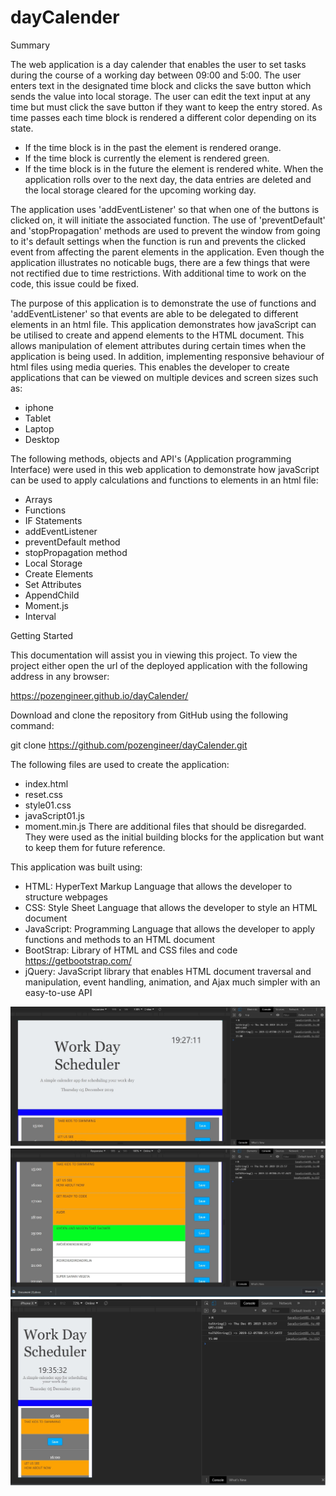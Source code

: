 # dayCalender

Summary

The web application is a day calender that enables the user to set tasks during the course of a working day
between 09:00 and 5:00. The user enters text in the designated time block and clicks the save button which
sends the value into local storage. The user can edit the text input at any time but must click the save
button if they want to keep the entry stored. As time passes each time block is rendered a different color
depending on its state.
- If the time block is in the past the element is rendered orange.
- If the time block is currently the element is rendered green.
- If the time block is in the future the element is rendered white.
When the application rolls over to the next day, the data entries are deleted and the local storage
cleared for the upcoming working day.

The application uses 'addEventListener' so that when one of the buttons is clicked on, it will initiate
the associated function. The use of 'preventDefault' and 'stopPropagation' methods are used to prevent
the window from going to it's default settings when the function is run and prevents the clicked event
from affecting the parent elements in the application. Even though the application illustrates no noticable
bugs, there are a few things that were not rectified due to time restrictions. With additional time to work
on the code, this issue could be fixed. 

The purpose of this application is to demonstrate the use of functions and 'addEventListener' so that events
are able to be delegated to different elements in an html file. This application demonstrates how javaScript
can be utilised to create and append elements to the HTML document. This allows manipulation of element
attributes during certain times when the application is being used. In addition, implementing responsive
behaviour of html files using media queries. This enables the developer to create applications that can be
viewed on multiple devices and screen sizes such as:
- iphone
- Tablet
- Laptop
- Desktop

The following methods, objects and API's (Application programming Interface) were used in this web
application to demonstrate how javaScript can be used to apply calculations and functions to elements
in an html file:
- Arrays 
- Functions
- IF Statements
- addEventListener
- preventDefault method
- stopPropagation method
- Local Storage
- Create Elements
- Set Attributes
- AppendChild
- Moment.js
- Interval

Getting Started

This documentation will assist you in viewing this project. To view the project either open
the url of the deployed application with the following address in any browser:

https://pozengineer.github.io/dayCalender/

Download and clone the repository from GitHub using the following command:

git clone https://github.com/pozengineer/dayCalender.git

The following files are used to create the application:
- index.html
- reset.css
- style01.css
- javaScript01.js
- moment.min.js
There are additional files that should be disregarded. They were used as the initial building
blocks for the application but want to keep them for future reference.

This application was built using:
-   HTML: HyperText Markup Language that allows the developer to structure webpages
-   CSS: Style Sheet Language that allows the developer to style an HTML document
-   JavaScript: Programming Language that allows the developer to apply functions and methods to an HTML document 
-   BootStrap: Library of HTML and CSS files and code https://getbootstrap.com/
-   jQuery: JavaScript library that enables HTML document traversal and manipulation, event handling, animation,
    and Ajax much simpler with an easy-to-use API

![dayCalender tablet](assets/images/dayCalender01.jpg)
![dayCalendertablet](assets/images/dayCalender02.jpg)
![dayCalender iphoneX](assets/images/dayCalender03.jpg)